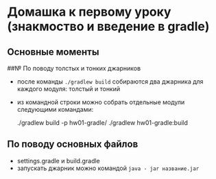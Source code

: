 # Домашка к первому уроку (знакмоство и введение в gradle)

## Основные моменты
##№ По поводу толстых и тонких джарников
- после команды `./gradlew build` собираются два джарника для каждого модуля: толстый и тонкий
- из командной строки можно собрать отдельные модули следующими командами:
  

    ./gradlew build -p hw01-gradle/
    ./gradlew hw01-gradle:build

    

## По поводу основных файлов
- settings.gradle и build.gradle
- запускать джарник можно командой `java - jar название.jar`